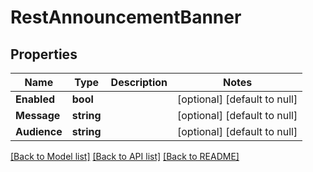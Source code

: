 # RestAnnouncementBanner

## Properties
Name | Type | Description | Notes
------------ | ------------- | ------------- | -------------
**Enabled** | **bool** |  | [optional] [default to null]
**Message** | **string** |  | [optional] [default to null]
**Audience** | **string** |  | [optional] [default to null]

[[Back to Model list]](../README.md#documentation-for-models) [[Back to API list]](../README.md#documentation-for-api-endpoints) [[Back to README]](../README.md)

